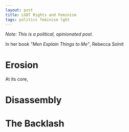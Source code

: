 ```yaml
---
layout: post
title: LGBT Rights and Feminism
tags: politics feminism lgbt
---
```


*Note: This is a political, opinionated post.*

In her book *"Men Explain Things to Me"*, Rebecca Solnit 

# Erosion
At its core, 

# Disassembly

# The Backlash